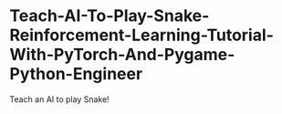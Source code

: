 # Teach-AI-To-Play-Snake-Reinforcement-Learning-Tutorial-With-PyTorch-And-Pygame-Python-Engineer
Teach an AI to play Snake!
